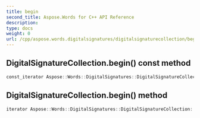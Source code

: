 ```yaml
---
title: begin
second_title: Aspose.Words for C++ API Reference
description: 
type: docs
weight: 0
url: /cpp/aspose.words.digitalsignatures/digitalsignaturecollection/begin/
---
```

## DigitalSignatureCollection.begin() const method




```cpp
const_iterator Aspose::Words::DigitalSignatures::DigitalSignatureCollection::begin() const noexcept
```

## DigitalSignatureCollection.begin() method




```cpp
iterator Aspose::Words::DigitalSignatures::DigitalSignatureCollection::begin() noexcept
```

